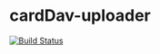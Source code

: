 cardDav-uploader
================

[![Build Status](https://travis-ci.org/jpcaruana/cardDav-uploader.svg?branch=master)](https://travis-ci.org/jpcaruana/cardDav-uploader)
